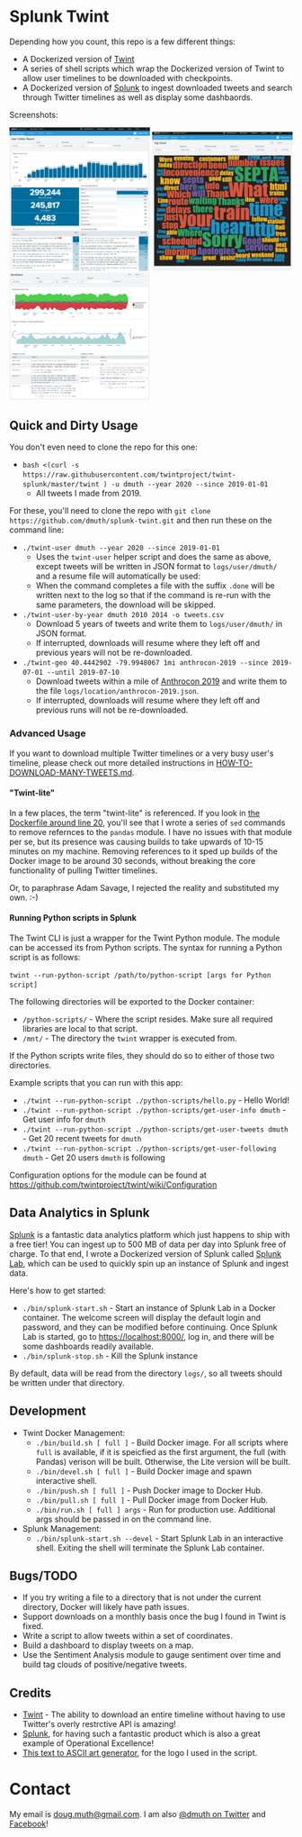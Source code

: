 
# Splunk Twint

Depending how you count, this repo is a few different things:

- A Dockerized version of <a href="https://github.com/twintproject/twint">Twint</a>
- A series of shell scripts which wrap the Dockerized version of Twint to allow user timelines to be downloaded with checkpoints.
- A Dockerized version of <a href="https://www.splunk.com/">Splunk</a> to ingest downloaded tweets
and search through Twitter timelines as well as display some dashbaords.

Screenshots:

<a href="img/splunk-twint-septa-social.png"><img src="img/splunk-twint-septa-social.png" width="250" alt="Twitter Dashboard for @SEPTA_Social on Twitter"/></a>
<a href="img/splunk-twint-septa-social-tag-cloud.png"><img src="img/splunk-twint-septa-social-tag-cloud.png" width="250" alt="Tag Cloud for @SEPTA_Social on Twitter" /></a>
<a href="img/splunk-twint-dmuth-sentiment.png"><img src="img/splunk-twint-dmuth-sentiment.png" width="250" alt="Twitter Sentiment Dashbaord for @dmuth on Twitter"/></a>


## Quick and Dirty Usage

You don't even need to clone the repo for this one:

- `bash <(curl -s https://raw.githubusercontent.com/twintproject/twint-splunk/master/twint ) -u dmuth --year 2020 --since 2019-01-01`
   - All tweets I made from 2019.

For these, you'll need to clone the repo with `git clone https://github.com/dmuth/splunk-twint.git` and then run these on the command line:

- `./twint-user dmuth --year 2020 --since 2019-01-01`
   - Uses the `twint-user` helper script and does the same as above, except tweets will be written in JSON format to `logs/user/dmuth/` and a resume file will automatically be used:
   - When the command completes a file with the suffix `.done` will be written next to the log so that if the command is re-run with the same parameters, the download will be skipped.
- `./twint-user-by-year dmuth 2010 2014 -o tweets.csv`
   - Download 5 years of tweets and write them to `logs/user/dmuth/` in JSON format.
   - If interrupted, downloads will resume where they left off and previous years will not be re-downloaded.
- `./twint-geo 40.4442902 -79.9948067 1mi anthrocon-2019 --since 2019-07-01 --until 2019-07-10`
   - Download tweets within a mile of <a href="https://pittsburgh.cbslocal.com/2019/07/04/anthrocon-2019-kicks-off-in-downtown-pittsburgh/">Anthrocon 2019</a> and write them to the file `logs/location/anthrocon-2019.json`.
   - If interrupted, downloads will resume where they left off and previous runs will not be re-downloaded.


### Advanced Usage

If you want to download multiple Twitter timelines or a very busy user's timeline,
please check out more detailed instructions in <a href="HOW-TO-DOWNLOAD-MANY-TWEETS.md">HOW-TO-DOWNLOAD-MANY-TWEETS.md</a>.


#### "Twint-lite"

In a few places, the term "twint-lite" is referenced.  If you look in 
<a href="Dockerfile-lite#L20">the Dockerfile around line 20</a>, you'll see that I wrote
a series of `sed` commands to remove refernces to the `pandas` module.  I have no issues
with that module per se, but its presence was causing builds to take upwards of 10-15 minutes
on my machine.  Removing references to it sped up builds of the Docker image to be around 30 seconds,
without breaking the core functionality of pulling Twitter timelines.

Or, to paraphrase Adam Savage, I rejected the reality and substituted my own. :-)


#### Running Python scripts in Splunk

The Twint CLI is just a wrapper for the Twint Python module.  The module can be 
accessed its from Python scripts.  The syntax for running a Python script is as follows:

`twint --run-python-script /path/to/python-script [args for Python script]`

The following directories will be exported to the Docker container:

- `/python-scripts/` - Where the script resides.  Make sure all required libraries are local to that script.
- `/mnt/` - The directory the `twint` wrapper is executed from.

If the Python scripts write files, they should do so to either of those two directories.

Example scripts that you can run with this app:

- `./twint --run-python-script ./python-scripts/hello.py` - Hello World!
- `./twint --run-python-script ./python-scripts/get-user-info dmuth` - Get user info for `dmuth`
- `./twint --run-python-script ./python-scripts/get-user-tweets dmuth` - Get 20 recent tweets for `dmuth`
- `./twint --run-python-script ./python-scripts/get-user-following dmuth` - Get 20 users `dmuth` is following

Configuration options for the module can be found at https://github.com/twintproject/twint/wiki/Configuration


## Data Analytics in Splunk

<a href="https://www.splunk.com/">Splunk</a> is a fantastic data analytics platform which just happens to 
ship with a free tier!  You can ingest up to 500 MB of data per day into Splunk free of charge.
To that end, I wrote a Dockerized version of Splunk called
<a href="https://github.com/dmuth/splunk-lab">Splunk Lab</a>, which can be used to quickly spin up
an instance of Splunk and ingest data.  

Here's how to get started:
   - `./bin/splunk-start.sh` - Start an instance of Splunk Lab in a Docker container.  The welcome screen will display the default login and password, and they can be modified before continuing.  Once Splunk Lab is started, go to <a href="https://localhost:8000">https://localhost:8000/</a>, log in, and there will be some dashboards readily available.
   - `./bin/splunk-stop.sh` - Kill the Splunk instance

By default, data will be read from the directory `logs/`, so all tweets should be written under that directory.


## Development

- Twint Docker Management:
   - `./bin/build.sh [ full ]` - Build Docker image. For all scripts where `full` is available, if it is speicfied as the first argument, the full (with Pandas) verison will be built.  Otherwise, the Lite version will be built.
   - `./bin/devel.sh [ full ]` - Build Docker image and spawn interactive shell.
   - `./bin/push.sh [ full ]` - Push Docker image to Docker Hub.
   - `./bin/pull.sh [ full ]` - Pull Docker image from Docker Hub.
   - `./bin/run.sh [ full ] args` - Run for production use. Additional args should be passed in on the command line.
- Splunk Management:
   - `./bin/splunk-start.sh --devel` - Start Splunk Lab in an interactive shell.  Exiting the shell will terminate the Splunk Lab container.


## Bugs/TODO

- If you try writing a file to a directory that is not under the current directory, Docker will likely have path issues.
- Support downloads on a monthly basis once the bug I found in Twint is fixed.
- Write a script to allow tweets within a set of coordinates.
- Build a dashboard to display tweets on a map.
- Use the Sentiment Analysis module to gauge sentiment over time and build tag clouds of positive/negative tweets.


## Credits

- <a href="https://github.com/twintproject/twint">Twint</a> - The ability to download an entire timeline without having to use Twitter's overly restrctive API is amazing!
- <a href="http://www.splunk.com/">Splunk</a>, for having such a fantastic product which is also a great example of Operational Excellence!
- <a href="http://patorjk.com/software/taag/#p=display&h=0&v=0&f=Standard&t=Splunk%20Lab">This text to ASCII art generator</a>, for the logo I used in the script.


# Contact

My email is doug.muth@gmail.com.  I am also <a href="http://twitter.com/dmuth">@dmuth on Twitter</a> 
and <a href="http://facebook.com/dmuth">Facebook</a>!

